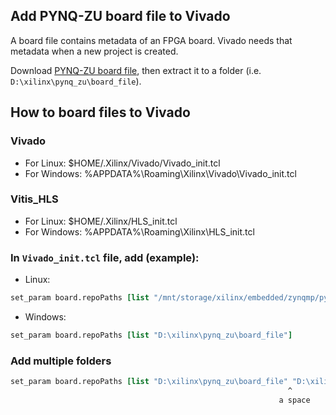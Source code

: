 ## Add PYNQ-ZU board file to Vivado

A board file contains metadata of an FPGA board. Vivado needs that metadata when a new project is created.

Download [PYNQ-ZU board file](https://dpoauwgwqsy2x.cloudfront.net/Download/pynq_zu_v1.1.zip), then extract it to a folder (i.e. `D:\xilinx\pynq_zu\board_file`).

## How to board files to Vivado

### Vivado
- For Linux: $HOME/.Xilinx/Vivado/Vivado_init.tcl
- For Windows: %APPDATA%\Roaming\Xilinx\Vivado\Vivado_init.tcl

### Vitis_HLS
- For Linux: $HOME/.Xilinx/HLS_init.tcl
- For Windows: %APPDATA%\Roaming\Xilinx\HLS_init.tcl

### In `Vivado_init.tcl` file, add (example):
- Linux:

```tcl
set_param board.repoPaths [list "/mnt/storage/xilinx/embedded/zynqmp/pynq_zu/board_file"]
```

- Windows: 

```tcl
set_param board.repoPaths [list "D:\xilinx\pynq_zu\board_file"]
```

### Add multiple folders
```tcl
set_param board.repoPaths [list "D:\xilinx\pynq_zu\board_file" "D:\xilinx\pynq_zu\board_file2"]
                                                              ^
                                                            a space  
```